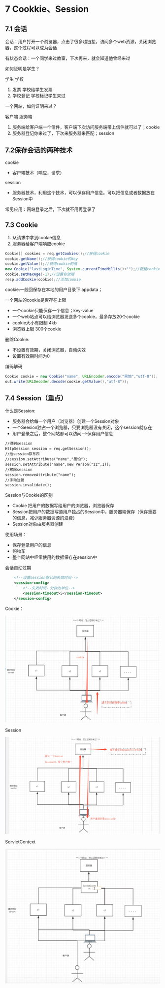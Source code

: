 # 7 Cookkie、Session

## 7.1 会话

会话：用户打开一个浏览器，点击了很多超链接，访问多个web资源，关闭浏览器，这个过程可以成为会话

有状态会话：一个同学来过教室，下次再来，就会知道他曾经来过

如何证明是学生？

学生  学校

1. 发票 学校给学生发票
2. 学校登记 学校标记学生来过

一个网站，如何证明来过？

客户端   服务端

1. 服务端给客户端一个信件，客户端下次访问服务端带上信件就可以了；cookie
2. 服务器登记你来过了，下次来服务器来匹配；session

## 7.2保存会话的两种技术

cookie

+ 客户端技术（响应，请求）

session

+ 服务器技术，利用这个技术，可以保存用户信息。可以把信息或者数据放在Session中

  

常见应用：网站登录之后，下次就不用再登录了

## 7.3 Cookie

1. 从请求中拿到cookie信息
2. 服务器给客户端响应cookie

```java
Cookie[] cookies = req.getCookies();//获得cookie
cookie.getName();//获得cookie的key
cookie.getValue();//获得cookie的值
new Cookie("lastLoginTime", System.currentTimeMillis()+"");//新建cookie
cookie.setMaxAge(-1);//设置有效期
resp.addCookie(cookie);//添加cookie
```

cookie:一般回保存在本地的用户目录下 appdata；

一个网站的cookie是否存在上限

+ 一个cookie只能保存一个信息；key-value
+ 一个web站点可以给浏览器发送多个cookie，最多存放20个cookie
+ cookie大小有限制  4kb
+ 浏览器上限 300个cookie

删除Cookie:

+ 不设置有效期，关闭浏览器，自动失效
+ 设置有效期时间为0

编码解码

```java
Cookie cookie = new Cookie("name", URLEncoder.encode("黑怕","utf-8"));
out.write(URLDecoder.decode(cookie.getValue(),"utf-8"));
```

## 7.4 Session（重点）

什么是Session:

+ 服务器会给每一个用户（浏览器）创建一个Session对象
+ 一个Seesion独占一个浏览器，只要浏览器没有关闭，这个session就存在
+ 用户登录之后，整个网站都可以访问-->保存用户信息

```xml
//得到session
HttpSession session = req.getSession();
//给session存东西
//session.setAttribute("name","黑怕");
session.setAttribute("name",new Person("zz",1));
//移除session
session.removeAttribute("name");
//手动注销
session.invalidate();
```

Session与Cookie的区别

+ Cookie 把用户的数据写给用户的浏览器，浏览器保存
+ Session把用户的数据写道用户独占的Session中，服务器端保存（保存重要的信息，减少服务器资源的浪费）
+ Session对象由服务器创建

使用场景：

+ 保存登录用户的信息
+ 购物车
+ 整个网站中经常使用的数据保存在session中

会话自动过期

```xml
    <!--设置session默认的失效时间-->
    <session-config>
        <!--失效时间，分钟为单位-->
        <session-timeout>5</session-timeout>
    </session-config>
```

Cookie：

![image-20200811115243045](未命名.assets/image-20200811115243045.png)

Session

![image-20200811115511768](未命名.assets/image-20200811115511768.png)

ServletContext

![image-20200811115641403](未命名.assets/image-20200811115641403.png)